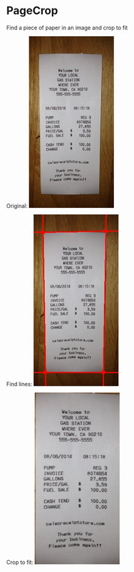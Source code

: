 # PageCrop
Find a piece of paper in an image and crop to fit

Original:
![Image of original receipt](https://github.com/thepav/PageCrop/blob/master/receipt_7.jpg)

Find lines:
![Image of receipt with lines found](https://github.com/thepav/PageCrop/blob/master/lines.jpg)

Crop to fit:
![Image of receipt cropped to fit](https://github.com/thepav/PageCrop/blob/master/crop.jpg)
